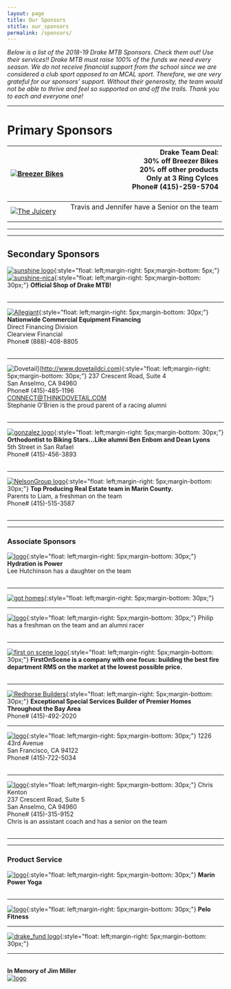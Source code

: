 ```yaml
---
layout: page
title: Our Sponsors
stitle: our_sponsors
permalink: /sponsors/
---
```



*Below is a list of the 2018-19 Drake MTB Sponsors. Check them out! Use their services!! Drake MTB must raise 100% of the funds we need every season. We do not receive financial support from the school since we are considered a club sport opposed to an MCAL sport. Therefore, we are very grateful for our sponsors’ support. Without their generosity, the team would not be able to thrive and feel so supported on and off the trails. Thank you to each and everyone one!*

***
# Primary Sponsors
| [![Breezer Bikes](../images/breezer.jpg)](http://breezerbikes.com)        | **Drake Team Deal:**<br> 30% off Breezer Bikes<br> 20% off other products<br> Only at 3 Ring Cylces<br> Phone# (415)-259-5704<br><br> |
|---------------------------------------------------------------------------|--------------------------------------------------------------------------------------------------------------------------------------:|
| [![The Juicery](../images/juicery.jpg)](https://www.facebook.com/juicery) |                                                                                 Travis and Jennifer have a Senior on the team<br><br> |

***
***
## Secondary Sponsors
[![sunshine logo](../images/sunshine_new.JPG)](http://www.sunshinebicycle.com){:style="float: left;margin-right: 5px;margin-bottom: 5px;"}
[![sunshine-nica](../images/nica-header.jpg)](http://www.sunshinebicycle.com/nica16/){:style="float: left;margin-right: 5px;margin-bottom: 30px;"}
**Official Shop of Drake MTB!**<br><br>

***
[![Allegiant](../images/Allegiant-logo.jpg)](http://www.clearviewfinancial.com){:style="float: left;margin-right: 5px;margin-bottom: 30px;"}
**Nationwide Commercial Equipment Financing**<br>
Direct Financing Division<br>
Clearview Financial<br>
Phone# (888)-408-8805<br><br>

***
![Dovetail](../images/dovetail-logo.jpg)](http://www.dovetaildci.com){:style="float: left;margin-right: 5px;margin-bottom: 30px;"}
237 Crescent Road, Suite 4<br>
San Anselmo, CA 94960<br>
Phone# (415)-485-1196<br>
CONNECT@THINKDOVETAIL.COM<br>
Stephanie O'Brien is the proud parent of a racing alumni<br><br>

***
[![gonzalez logo](../images/Gonzolez-logo.png)](http://www.drmichelleg.com){:style="float: left;margin-right: 5px;margin-bottom: 30px;"}
**Orthodontist to Biking Stars…Like alumni Ben Enbom and Dean Lyons**<br>
5th Street in San Rafael<br>
Phone# (415)-456-3893<br><br>

***
[![NelsonGroup logo](../images/NG_logo.png)](http://www.TheNelsonGroupMarin.com){:style="float: left;margin-right: 5px;margin-bottom: 30px;"}
**Top Producing Real Estate team in Marin County.**<br>
Parents to Liam, a freshman on the team<br>
Phone# (415)-515-3587<br><br>

***
***
### Associate Sponsors
[![logo](../images/Osmo_wordmark_color.png)](http://www.osmonutrition.com){:style="float: left;margin-right: 5px;margin-bottom: 30px;"}
**Hydration is Power**<br>
Lee Hutchinson has a daughter on the team<br><br>

***
[![got homes](../images/got-homes.jpg)](http://gothomes.com){:style="float: left;margin-right: 5px;margin-bottom: 30px;"}

***
[![logo](../images/Dolby_Vert_Black.png)](http://www.dolby.com/us/en/index.html){:style="float: left;margin-right: 5px;margin-bottom: 30px;"}
Philip has a freshman on the team and an alumni racer<br><br>

***
[![first on scene logo](../images/First-On-Scene.jpg)](http://firstonscene.com){:style="float: left;margin-right: 5px;margin-bottom: 30px;"}
**FirstOnScene is a company with one focus: building the best fire department RMS on the market at the lowest possible price.**<br><br>

***
[![Redhorse Builders](../images/redhorse.jpg)](http://www.redhorseconstructors.com){:style="float: left;margin-right: 5px;margin-bottom: 30px;"}
**Exceptional Special Services Builder of Premier Homes
Throughout the Bay Area**<br>
Phone# (415)-492-2020<br>

***
[![logo](../images/DiamondHomeRest_Logo.png)](http://diamondhomerestoration.com){:style="float: left;margin-right: 5px;margin-bottom: 30px;"}
1226 43rd Avenue<br>
San Francisco, CA 94122<br>
Phone# (415)-722-5034<br><br>

***
[![logo](../images/SocialRep_Logo.png)](https://www.socialrep.com){:style="float: left;margin-right: 5px;margin-bottom: 30px;"}
Chris Kenton<br>
237 Crescent Road, Suite 5<br>
San Anselmo, CA 94960<br>
Phone# (415)-315-9152<br>
Chris is an assistant coach and has a senior on the team<br><br>

***
***
### Product Service
[![logo](../images/marin-yoga.png)](http://www.Marinpoweryoga.com){:style="float: left;margin-right: 5px;margin-bottom: 30px;"}
**Marin Power Yoga**<br><br>

***
[![logo](../images/pelo-logo.jpg)](http://www.pelofitness.com){:style="float: left;margin-right: 5px;margin-bottom: 30px;"}
**Pelo Fitness**<br>

***
[![drake_fund logo](../images/drake_fund.jpg)](http://www.drakefund.org){:style="float: left;margin-right: 5px;margin-bottom: 30px;"}

***
<br>**In Memory of Jim Miller**<br>
[![logo](../images/jmiller.jpg)](/jim_miller)<br><br>
